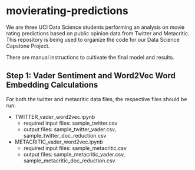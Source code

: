 # movierating-predictions

We are three UCI Data Science students performing an analysis on movie rating predictions based on public opinion data from Twitter and Metacritic. This repository is being used to organize the code for our Data Science Capstone Project. 

There are manual instructions to cultivate the final model and results. 

## Step 1: Vader Sentiment and Word2Vec Word Embedding Calculations

For both the twitter and metacritic data files, the respective files should be run:
- TWITTER_vader_word2vec.ipynb
  - required input files: sample_twitter.csv
  - output files: sample_twitter_vader.csv, sample_twitter_doc_reduction.csv
- METACRITIC_vader_word2vec.ipynb
  - required input files: sample_metacritic.csv
  - output files: sample_metacritic_vader.csv, sample_metacritic_doc_reduction.csv
